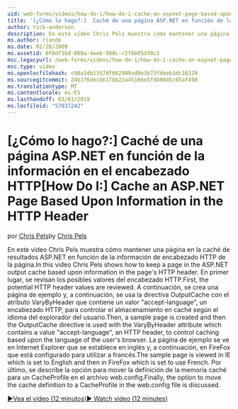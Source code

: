 ```yaml
---
uid: web-forms/videos/how-do-i/how-do-i-cache-an-aspnet-page-based-upon-information-in-the-http-header
title: '[¿Cómo lo hago?:]  Caché de una página ASP.NET en función de la información en el encabezado HTTP | Microsoft Docs'
author: rick-anderson
description: En este vídeo Chris Pels muestra cómo mantener una página en la caché de resultados ASP.NET en función de la información de encabezado HTTP de la página. En primer lugar, el potencial encabe HTTP...
ms.author: riande
ms.date: 02/26/2009
ms.assetid: 0f8df1bd-080a-4eeb-980c-c2fbb05d30c2
msc.legacyurl: /web-forms/videos/how-do-i/how-do-i-cache-an-aspnet-page-based-upon-information-in-the-http-header
msc.type: video
ms.openlocfilehash: c90a3db1357df062909ad0e3b73fdeeb3dc16329
ms.sourcegitcommit: 24b1f6decbb17bb22a45166e5fdb0845c65af498
ms.translationtype: MT
ms.contentlocale: es-ES
ms.lasthandoff: 03/01/2019
ms.locfileid: "57037242"
---
```

<a name="how-do-i--cache-an-aspnet-page-based-upon-information-in-the-http-header"></a><span data-ttu-id="0c2d3-104">[¿Cómo lo hago?:]  Caché de una página ASP.NET en función de la información en el encabezado HTTP</span><span class="sxs-lookup"><span data-stu-id="0c2d3-104">[How Do I:]  Cache an ASP.NET Page Based Upon Information in the HTTP Header</span></span>
====================
<span data-ttu-id="0c2d3-105">por [Chris Pels](https://twitter.com/chrispels)</span><span class="sxs-lookup"><span data-stu-id="0c2d3-105">by [Chris Pels](https://twitter.com/chrispels)</span></span>

<span data-ttu-id="0c2d3-106">En este vídeo Chris Pels muestra cómo mantener una página en la caché de resultados ASP.NET en función de la información de encabezado HTTP de la página.</span><span class="sxs-lookup"><span data-stu-id="0c2d3-106">In this video Chris Pels shows how to keep a page in the ASP.NET output cache based upon information in the page's HTTP header.</span></span> <span data-ttu-id="0c2d3-107">En primer lugar, se revisan los posibles valores del encabezado HTTP.</span><span class="sxs-lookup"><span data-stu-id="0c2d3-107">First, the potential HTTP header values are reviewed.</span></span> <span data-ttu-id="0c2d3-108">A continuación, se crea una página de ejemplo y, a continuación, se usa la directiva OutputCache con el atributo VaryByHeader que contiene un valor "accept-language", un encabezado HTTP, para controlar el almacenamiento en caché según el idioma del explorador del usuario.</span><span class="sxs-lookup"><span data-stu-id="0c2d3-108">Then, a sample page is created and then the OutputCache directive is used with the VaryByHeader attribute which contains a value "accept-language", an HTTP header, to control caching based upon the language of the user's browser.</span></span> <span data-ttu-id="0c2d3-109">La página de ejemplo se ve en Internet Explorer que se establece en inglés y, a continuación, en FireFox que está configurado para utilizar a francés.</span><span class="sxs-lookup"><span data-stu-id="0c2d3-109">The sample page is viewed in IE which is set to English and then in FireFox which is set to use French.</span></span> <span data-ttu-id="0c2d3-110">Por último, se describe la opción para mover la definición de la memoria caché para un CacheProfile en el archivo web.config.</span><span class="sxs-lookup"><span data-stu-id="0c2d3-110">Finally, the option to move the cache definition to a CacheProfile in the web.config file is discussed.</span></span>

[<span data-ttu-id="0c2d3-111">&#9654;Vea el vídeo (12 minutos)</span><span class="sxs-lookup"><span data-stu-id="0c2d3-111">&#9654; Watch video (12 minutes)</span></span>](https://channel9.msdn.com/Blogs/ASP-NET-Site-Videos/how-do-i-cache-an-aspnet-page-based-upon-information-in-the-http-header)
